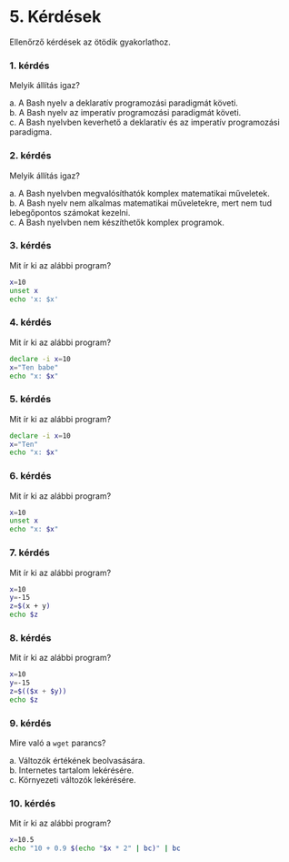 # 5. Kérdések
Ellenőrző kérdések az ötödik gyakorlathoz.

### 1. kérdés
Melyik állítás igaz?

a. A Bash nyelv a deklaratív programozási paradigmát követi.\
b. A Bash nyelv az imperatív programozási paradigmát követi.\
c. A Bash nyelvben keverhető a deklaratív és az imperatív programozási paradigma.

### 2. kérdés
Melyik állítás igaz?

a. A Bash nyelvben megvalósíthatók komplex matematikai műveletek.\
b. A Bash nyelv nem alkalmas matematikai műveletekre, mert nem tud lebegőpontos számokat kezelni.\
c. A Bash nyelvben nem készíthetők komplex programok.

### 3. kérdés
Mit ír ki az alábbi program?

```bash
x=10
unset x
echo 'x: $x'
```

### 4. kérdés
Mit ír ki az alábbi program?

```bash
declare -i x=10
x="Ten babe"
echo "x: $x"
```

### 5. kérdés
Mit ír ki az alábbi program?

```bash
declare -i x=10
x="Ten"
echo "x: $x"
```

### 6. kérdés
Mit ír ki az alábbi program?

```bash
x=10
unset x
echo "x: $x"
```

### 7. kérdés
Mit ír ki az alábbi program?

```bash
x=10
y=-15
z=$(x + y)
echo $z
```

### 8. kérdés
Mit ír ki az alábbi program?

```bash
x=10
y=-15
z=$(($x + $y))
echo $z
```

### 9. kérdés
Mire való a `wget` parancs?

a. Változók értékének beolvasására.\
b. Internetes tartalom lekérésére.\
c. Környezeti változók lekérésére.

### 10. kérdés
Mit ír ki az alábbi program?

```bash
x=10.5
echo "10 + 0.9 $(echo "$x * 2" | bc)" | bc
```